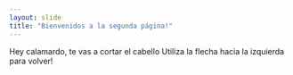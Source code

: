 ```yaml
---
layout: slide
title: "Bienvenidos a la segunda página!"
---
```

Hey calamardo, te vas a cortar el cabello
Utiliza la flecha hacia la izquierda para volver!
